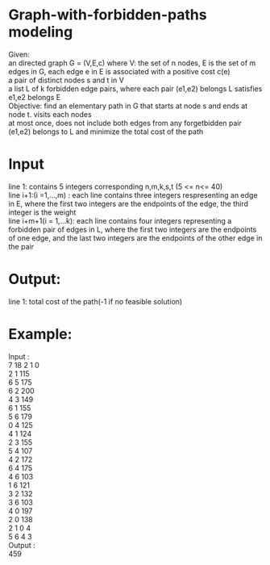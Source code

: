 # Graph-with-forbidden-paths modeling
Given: <br />
an directed graph G = (V,E,c) where V: the set of n nodes, E is the set of m edges in G, each edge e in E is associated
with a positive cost c(e) <br />
a pair of distinct nodes s and t in V <br />
a list L of k forbidden edge pairs, where each pair (e1,e2) belongs L satisfies e1,e2 belongs E <br />
Objective: find an elementary path in G that starts at node s and ends at node t. visits each nodes <br />
at most once, does not include both edges from any forgetbidden pair (e1,e2) belongs to L and minimize the total cost of the path <br />
# Input  <br />
line 1: contains 5 integers corresponding n,m,k,s,t (5 <= n<= 40) <br />
line i+1:(i =1,...,m) : each line contains three integers respresenting an edge in E, where the first two integers are the
endpoints of the edge, the third integer is the weight <br />
line i+m+1(i = 1,...k): each line contains four integers representing a forbidden pair of edges in L, where the first two 
integers are the endpoints of one edge, and the last two integers are the endpoints of the other edge in the pair <br />
# Output: <br />
line 1: total cost of the path(-1 if no feasible solution) <br />
# Example: <br />
Input :  <br />
7 18 2 1 0 <br />
2 1 115 <br />
6 5 175 <br />
6 2 200 <br />
4 3 149 <br />
6 1 155 <br />
5 6 179 <br />
0 4 125 <br />
4 1 124 <br />
2 3 155 <br />
5 4 107 <br />
4 2 172 <br />
6 4 175 <br />
4 6 103 <br />
1 6 121 <br />
3 2 132 <br />
3 6 103 <br />
4 0 197 <br />
2 0 138 <br />
2 1 0 4 <br />
5 6 4 3 <br />
Output : <br />
459 
